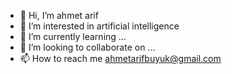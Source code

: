 - 👋 Hi, I’m ahmet arif
- 👀 I’m interested in artificial intelligence
- 🌱 I’m currently learning ...
- 💞️ I’m looking to collaborate on ...
- 📫 How to reach me ahmetarifbuyuk@gmail.com

<!---
ahmetarif07/ahmetarif07 is a ✨ special ✨ repository because its `README.md` (this file) appears on your GitHub profile.
You can click the Preview link to take a look at your changes.
--->
